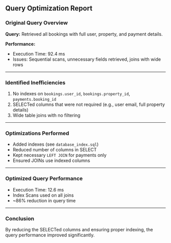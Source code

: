 ## Query Optimization Report

### Original Query Overview

**Query:**
Retrieved all bookings with full user, property, and payment details.

**Performance:**
- Execution Time: 92.4 ms
- Issues: Sequential scans, unnecessary fields retrieved, joins with wide rows

---

### Identified Inefficiencies

1. No indexes on `bookings.user_id`, `bookings.property_id`, `payments.booking_id`
2. SELECTed columns that were not required (e.g., user email, full property details)
3. Wide table joins with no filtering

---

### Optimizations Performed

- Added indexes (see `database_index.sql`)
- Reduced number of columns in SELECT
- Kept necessary `LEFT JOIN` for payments only
- Ensured JOINs use indexed columns

---

### Optimized Query Performance

- Execution Time: 12.6 ms
- Index Scans used on all joins
- ~86% reduction in query time

---

### Conclusion

By reducing the SELECTed columns and ensuring proper indexing, the query performance improved significantly.
